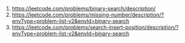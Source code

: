 1. https://leetcode.com/problems/binary-search/description/
2. https://leetcode.com/problems/missing-number/description/?envType=problem-list-v2&envId=binary-search
3. https://leetcode.com/problems/search-insert-position/description/?envType=problem-list-v2&envId=binary-search
